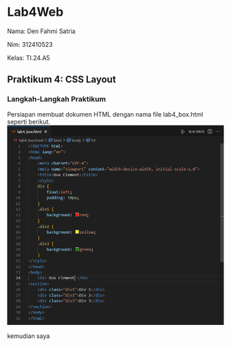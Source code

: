 # Lab4Web
Nama: Den Fahmi Satria <p>
Nim: 312410523 <p>
Kelas: TI.24.A5 <p>
## Praktikum 4: CSS Layout
### Langkah-Langkah Praktikum
Persiapan membuat dokumen HTML dengan nama file lab4_box.html seperti berikut.
![gambar1](p4.1.PNG) <p>
kemudian saya
